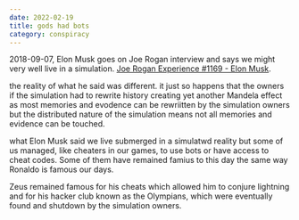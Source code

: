 ```yaml
---
date: 2022-02-19
title: gods had bots
category: conspiracy
---
```


2018-09-07, Elon Musk goes on Joe Rogan interview and says we might very well live in a simulation. [Joe Rogan Experience #1169 - Elon Musk](https://m.youtube.com/watch?v=ycPr5-27vSI).

the reality of what he said was different. it just so happens that the owners if the simulation had to rewrite history creating yet another Mandela effect as most memories and evodence can be rewriitten by the simulation owners but the distributed nature of the simulation means not all memories and evidence can be touched.

what Elon Musk said we live submerged in a simulatwd reality but some of us managed, like cheaters in our games, to use bots or have access to cheat codes. Some of them have remained famius to this day the same way Ronaldo is famous our days.

Zeus remained famous for his cheats which allowed him to conjure lightning and for his hacker club known as the Olympians, which were eventually found and shutdown by the simulation owners.

